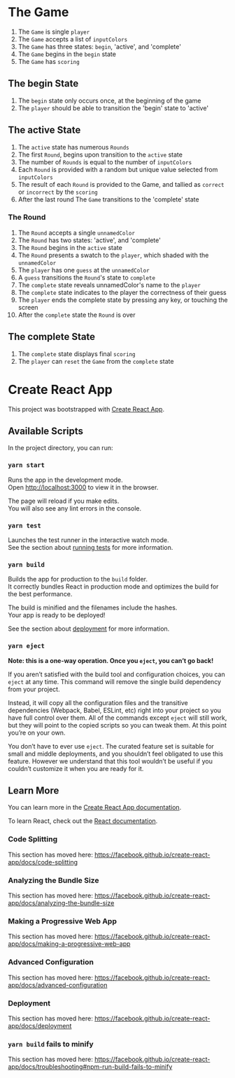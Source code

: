 # The Game

1. The `Game` is single `player`
1. The `Game` accepts a list of `inputColors`
1. The `Game` has three states: `begin`, 'active', and 'complete'
1. The `Game` begins in the `begin` state
1. The `Game` has `scoring`

## The begin State

1. The `begin` state only occurs once, at the beginning of the game
1. The `player` should be able to transition the 'begin' state to 'active'

## The active State

1. The `active` state has numerous `Rounds`
1. The first `Round`, begins upon transition to the `active` state
1. The number of `Rounds` is equal to the number of `inputColors`
1. Each `Round` is provided with a random but unique value selected from `inputColors`
1. The result of each `Round` is provided to the Game, and tallied as `correct` or `incorrect` by the `scoring`
1. After the last round The `Game` transitions to the 'complete' state

### The Round

1. The `Round` accepts a single `unnamedColor`
1. The `Round` has two states: 'active', and 'complete'
1. The `Round` begins in the `active` state
1. The `Round` presents a swatch to the `player`, which shaded with the `unnamedColor`
1. The `player` has one `guess` at the `unnamedColor`
1. A `guess` transitions the `Round`'s state to `complete`
1. The `complete` state reveals unnamedColor's name to the `player`
1. The `complete` state indicates to the player the correctness of their guess
1. The `player` ends the complete state by pressing any key, or touching the screen
1. After the `complete` state the `Round` is over

## The complete State

1. The `complete` state displays final `scoring`
1. The `player` can `reset` the `Game` from the `complete` state

# Create React App

This project was bootstrapped with [Create React App](https://github.com/facebook/create-react-app).

## Available Scripts

In the project directory, you can run:

### `yarn start`

Runs the app in the development mode.<br />
Open [http://localhost:3000](http://localhost:3000) to view it in the browser.

The page will reload if you make edits.<br />
You will also see any lint errors in the console.

### `yarn test`

Launches the test runner in the interactive watch mode.<br />
See the section about [running tests](https://facebook.github.io/create-react-app/docs/running-tests) for more information.

### `yarn build`

Builds the app for production to the `build` folder.<br />
It correctly bundles React in production mode and optimizes the build for the best performance.

The build is minified and the filenames include the hashes.<br />
Your app is ready to be deployed!

See the section about [deployment](https://facebook.github.io/create-react-app/docs/deployment) for more information.

### `yarn eject`

**Note: this is a one-way operation. Once you `eject`, you can’t go back!**

If you aren’t satisfied with the build tool and configuration choices, you can `eject` at any time. This command will remove the single build dependency from your project.

Instead, it will copy all the configuration files and the transitive dependencies (Webpack, Babel, ESLint, etc) right into your project so you have full control over them. All of the commands except `eject` will still work, but they will point to the copied scripts so you can tweak them. At this point you’re on your own.

You don’t have to ever use `eject`. The curated feature set is suitable for small and middle deployments, and you shouldn’t feel obligated to use this feature. However we understand that this tool wouldn’t be useful if you couldn’t customize it when you are ready for it.

## Learn More

You can learn more in the [Create React App documentation](https://facebook.github.io/create-react-app/docs/getting-started).

To learn React, check out the [React documentation](https://reactjs.org/).

### Code Splitting

This section has moved here: https://facebook.github.io/create-react-app/docs/code-splitting

### Analyzing the Bundle Size

This section has moved here: https://facebook.github.io/create-react-app/docs/analyzing-the-bundle-size

### Making a Progressive Web App

This section has moved here: https://facebook.github.io/create-react-app/docs/making-a-progressive-web-app

### Advanced Configuration

This section has moved here: https://facebook.github.io/create-react-app/docs/advanced-configuration

### Deployment

This section has moved here: https://facebook.github.io/create-react-app/docs/deployment

### `yarn build` fails to minify

This section has moved here: https://facebook.github.io/create-react-app/docs/troubleshooting#npm-run-build-fails-to-minify
